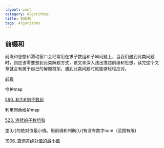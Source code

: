 ```yaml
---
layout: post
category: Algorithms
title: 前缀和
tags: Algorithms
---
```


## 前缀和

前缀和思想和滑动窗口会经常用在求子数组和子串问题上，当我们遇到此类问题时，则应该需要想到此类解题方式，该文章深入浅出描述前缀和思想，读完这个文章就会有属于自己的解题框架，遇到此类问题时就能够轻松应对。



[必看](https://leetcode-cn.com/problems/continuous-subarray-sum/solution/de-liao-wo-ba-qian-zhui-he-miao-de-gan-g-c8kp/)



维护map

[560. 和为K的子数组](https://leetcode-cn.com/problems/subarray-sum-equals-k/)



利用同余维护map

[523. 连续的子数组和](https://leetcode-cn.com/problems/continuous-subarray-sum/)



差[l,r]的绝对值最小值。用前缀和判断[l,r]有没有数字num（范围有限)

[1906. 查询差绝对值的最小值](https://leetcode-cn.com/problems/minimum-absolute-difference-queries/)
